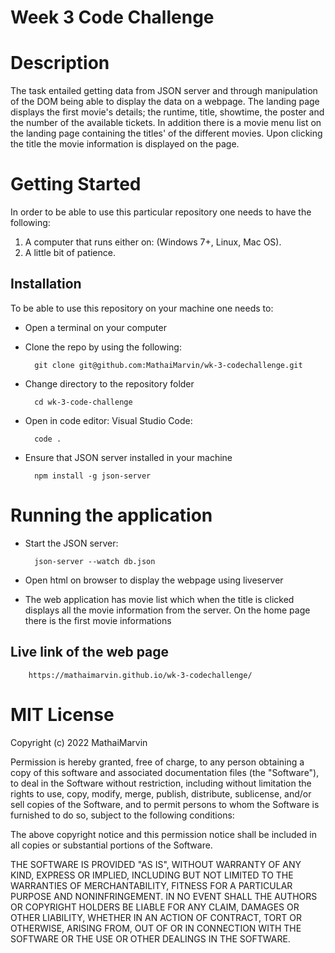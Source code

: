 # Week 3 Code Challenge

# Description

The task entailed getting data from JSON server and through manipulation of the DOM being able to display the data on a webpage. The landing page displays the first movie's details; the runtime, title, showtime, the poster and the number of the available tickets. In addition there is a movie menu list on the landing page containing the titles' of the different movies. Upon clicking the title the movie information is displayed on the page.

# Getting Started

In order to be able to use this particular repository one needs to have the following:

1. A computer that runs either on: (Windows 7+, Linux, Mac OS).
2. A little bit of patience.

## Installation

To be able to use this repository on your machine one needs to:

- Open a terminal on your computer
- Clone the repo by using the following:

        git clone git@github.com:MathaiMarvin/wk-3-codechallenge.git

- Change directory to the repository folder

        cd wk-3-code-challenge

- Open in code editor: Visual Studio Code:

        code .

- Ensure that JSON server installed in your machine

        npm install -g json-server

# Running the application

- Start the JSON server:

        json-server --watch db.json

- Open html on browser to display the webpage using liveserver
- The web application has movie list which when the title is clicked displays all the movie information from the server. On the home page there is the first movie informations

## Live link of the web page

        https://mathaimarvin.github.io/wk-3-codechallenge/

# MIT License

Copyright (c) 2022 MathaiMarvin

Permission is hereby granted, free of charge, to any person obtaining a copy
of this software and associated documentation files (the "Software"), to deal
in the Software without restriction, including without limitation the rights
to use, copy, modify, merge, publish, distribute, sublicense, and/or sell
copies of the Software, and to permit persons to whom the Software is
furnished to do so, subject to the following conditions:

The above copyright notice and this permission notice shall be included in all
copies or substantial portions of the Software.

THE SOFTWARE IS PROVIDED "AS IS", WITHOUT WARRANTY OF ANY KIND, EXPRESS OR
IMPLIED, INCLUDING BUT NOT LIMITED TO THE WARRANTIES OF MERCHANTABILITY,
FITNESS FOR A PARTICULAR PURPOSE AND NONINFRINGEMENT. IN NO EVENT SHALL THE
AUTHORS OR COPYRIGHT HOLDERS BE LIABLE FOR ANY CLAIM, DAMAGES OR OTHER
LIABILITY, WHETHER IN AN ACTION OF CONTRACT, TORT OR OTHERWISE, ARISING FROM,
OUT OF OR IN CONNECTION WITH THE SOFTWARE OR THE USE OR OTHER DEALINGS IN THE
SOFTWARE.
